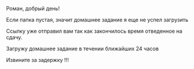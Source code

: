 Роман, добрый день!

Если папка пустая, значит домашнее задание я еще не успел загрузить

Ссылку уже отправил вам так как закончилось время отведенное на сдачу.

Загружу домашнее задание в течении ближайших 24 часов

Извините за задержку !!!